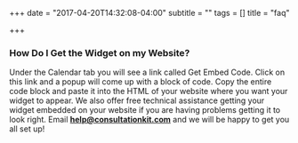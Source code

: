 +++
date = "2017-04-20T14:32:08-04:00"
subtitle = ""
tags = []
title = "faq"

+++

### How Do I Get the Widget on my Website?

Under the Calendar tab you will see a link called Get Embed Code. Click on this link
and a popup will come up with a block of code. Copy the entire code block and paste it into the HTML
of your website where you want your widget to appear. We also offer free technical assistance
getting your widget embedded on your website if you are having problems getting it to look right.
Email <b>help@consultationkit.com</b> and we will be happy to get you all set up!

